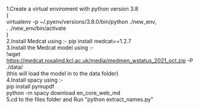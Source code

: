 1.Create a virtual enviroment with python version 3.8
<br>
(
<br>
virtualenv -p ~/.pyenv/versions/3.8.0/bin/python ./new_env,
<br>
 . ./new_env/bin/activate
 <br>
 )
<br>
2.Install Medcat using :- pip install medcat==1.2.7
<br>
3.Install the Medcat model using :- 
<br>
!wget https://medcat.rosalind.kcl.ac.uk/media/medmen_wstatus_2021_oct.zip -P ./data/
<br>
(this will load the model in to the data folder)
<br>
4.Install spacy using :- 
<br>
                         pip install pymupdf
                         <br>
                         python -m spacy download en_core_web_md
<br>
5.cd to the files folder and Run "python extract_names.py" 

